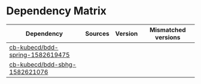 # Dependency Matrix

Dependency | Sources | Version | Mismatched versions
---------- | ------- | ------- | -------------------
[cb-kubecd/bdd-spring-1582619475](https://github.com/cb-kubecd/bdd-spring-1582619475.git) |  | []() | 
[cb-kubecd/bdd-sbhg-1582621076](https://github.com/cb-kubecd/bdd-sbhg-1582621076.git) |  | []() | 
